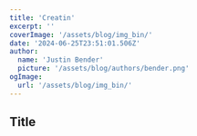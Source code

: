 ```yaml
---
title: 'Creatin'
excerpt: ''
coverImage: '/assets/blog/img_bin/'
date: '2024-06-25T23:51:01.506Z'
author:
  name: 'Justin Bender'
  picture: '/assets/blog/authors/bender.png'
ogImage:
  url: '/assets/blog/img_bin/'
---
```


## Title

    
